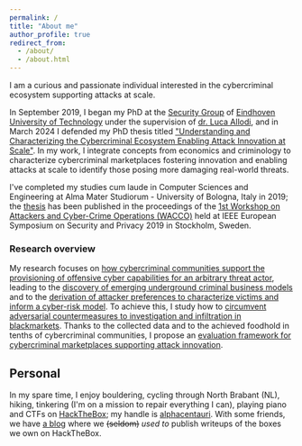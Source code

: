 ```yaml
---
permalink: /
title: "About me"
author_profile: true
redirect_from: 
  - /about/
  - /about.html
---
```


I am a curious and passionate individual interested in the cybercriminal ecosystem supporting attacks at scale.

In September 2019, I began my PhD at the [Security Group](https://security1.win.tue.nl) of [Eindhoven University of Technology](https://www.tue.nl) under the supervision of [dr. Luca Allodi](https://lallodi.github.io/), and in March 2024 I defended my PhD thesis titled ["Understanding and Characterizing the Cybercriminal Ecosystem Enabling Attack Innovation at Scale"](https://michelecampobasso.github.io/publication/2024-03-07-thesis). In my work, I integrate concepts from economics and criminology to characterize cybercriminal marketplaces fostering innovation and enabling attacks at scale to identify those posing more damaging real-world threats.

I've completed my studies cum laude in Computer Sciences and Engineering at Alma Mater Studiorum - University of Bologna, Italy in 2019; the [thesis](https://ieeexplore.ieee.org/abstract/document/8802484) has been published in the proceedings of the [1st Workshop on Attackers and Cyber-Crime Operations (WACCO)](https://www.wacco-workshop.eu/past/2019/index.html) held at IEEE European Symposium on Security and Privacy 2019 in Stockholm, Sweden.

<h3>Research overview</h3>

My research focuses on [how cybercriminal communities support the provisioning of offensive cyber capabilities for an arbitrary threat actor](https://michelecampobasso.github.io/whitepapers/2021-03-01-proliferation-primer), leading to the [discovery of emerging underground criminal business models](https://michelecampobasso.github.io/publication/2020-11-10-impaas) and to the [derivation of attacker preferences to characterize victims and inform a cyber-risk model](https://michelecampobasso.github.io/publication/2023-08-09-impaas-economy). To achieve this, I study how to [circumvent adversarial countermeasures to investigation and infiltration in blackmarkets](https://michelecampobasso.github.io/publication/2022-11-24-threatcrawl). Thanks to the collected data and to the achieved foodhold in tenths of cybercriminal communities, I propose an [evaluation framework for cybercriminal marketplaces supporting attack innovation](https://michelecampobasso.github.io/publications/2023-07-05-underground-relevance).

Personal
------

In my spare time, I enjoy bouldering, cycling through North Brabant (NL), hiking, tinkering (I'm on a mission to repair everything I can), playing piano and CTFs on [HackTheBox](https://www.hackthebox.eu); my handle is [alphacentauri](https://www.hackthebox.eu/home/users/profile/11532). With some friends, we have [a blog](https://highwaytoroot.github.io) where we <s>(seldom)</s> _used to_ publish writeups of the boxes we own on HackTheBox.
